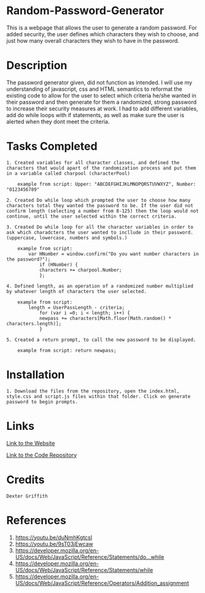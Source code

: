 # Random-Password-Generator

This is a webpage that allows the user to generate a random password. For added security, the user defines which characters they wish to choose, and just how many overall characters they wish to have in the password. 

# Description   

The password generator given, did not function as intended. I will use my understanding of javascript, css and HTML semantics to reformat the existing code to allow for the user to select which criteria he/she wanted in their password and then generate for them a randomized, strong password to increase their security measures at work. I had to add different variables, add do while loops with if statements, as well as make sure the user is alerted when they dont meet the criteria. 

# Tasks Completed

    1. Created variables for all character classes, and defined the characters that would apart of the randomization process and put them in a variable called charpool (characterPool)

        example from script: Upper: "ABCDEFGHIJKLMNOPQRSTUVWXYZ", Number: "0123456789"

    2. Created Do while loop which prompted the user to choose how many characters total they wanted the password to be. If the user did not confirm length (selecting a number from 8-125) then the loop would not continue, until the user selected within the correct criteria.

    3. Created Do while loop for all the character variables in order to ask which charadcters the user wanted to incllude in their password. (uppercase, lowercase, numbers and symbols.)

        example from script: 
            var HNumber = window.confirm("Do you want number characters in the password?");
                if (HNumber) {
                characters += charpool.Number;
                };

    4. Defined length, as an operation of a randomized number multiplied by whatever length of characters the user selected. 

        example from script: 
            length = UserPassLength - criteria;
                for (var i =0; i < length; i++) {
                newpass += characters[Math.floor(Math.random() * characters.length)]; 
                }

    5. Created a return prompt, to call the new password to be displayed. 

        example from script: return newpass;

# Installation

    1. Download the files from the repository, open the index.html, style.css and script.js files within that folder. Click on generate password to begin prompts. 

# Links 

[Link to the Website](https://dexterlgriffith.github.io/Random-Password-Generator/)

[Link to the Code Repository](https://github.com/DexterLGriffith/Random-Password-Generator)

# Credits 

    Dexter Griffith

# References

1. https://youtu.be/duNmhKgtcsI
2. https://youtu.be/9sT03jEwcaw
3. https://developer.mozilla.org/en-US/docs/Web/JavaScript/Reference/Statements/do...while
4. https://developer.mozilla.org/en-US/docs/Web/JavaScript/Reference/Statements/while
5. https://developer.mozilla.org/en-US/docs/Web/JavaScript/Reference/Operators/Addition_assignment
